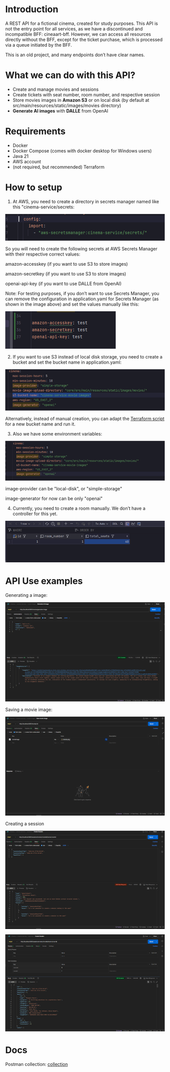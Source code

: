 # Introduction
A REST API for a fictional cinema, created for study purposes.
This API is not the entry point for all services, as we have a discontinued and incompatible BFF: cineaart-bff.
However, we can access all resources directly without the BFF, except for the ticket purchase, which is processed via a queue initiated by the BFF.

This is an old project, and many endpoints don’t have clear names.

# What we can do with this API?
- Create and manage movies and sessions
- Create tickets with seat number, room number, and respective session
- Store movies images in **Amazon S3** or on local disk (by default at src/main/resources/static/images/movies directory)
- **Generate AI images** with **DALLE** from OpenAI

# Requirements
- Docker
- Docker Compose (comes with docker desktop for Windows users)
- Java 21
- AWS account
- (not required, but recommended) Terraform

# How to setup
1. At AWS, you need to create a directory in secrets manager named like this "cinema-service/secrets:

![secrets-manager-setup.png](docs/secrets-manager-setup.png)

So you will need to create the following secrets at AWS Secrets Manager with their respective correct values:

amazon-accesskey (if you want to use S3 to store images)

amazon-secretkey (if you want to use S3 to store images)

openai-api-key (if you want to use DALLE from OpenAI)

Note: For testing purposes, if you don’t want to use Secrets Manager, you can remove the configuration in application.yaml for Secrets Manager (as shown in the image above) and set the values manually like this:

![img.png](manual-example.png)


2. If you want to use S3 instead of local disk storage, you need to create a bucket and set the bucket name in application.yaml:

![img.png](docs/bucket-config.png)

Alternatively, instead of manual creation, you can adapt the [Terraform script](infra/s3.tf) for a new bucket name and run it.

3. Also we have some environment variables:

![img.png](img.png)

image-provider can be "local-disk", or "simple-storage"

image-generator for now can be only "openai"

4. Currently, you need to create a room manually. We don’t have a controller for this yet.

![img_5.png](img_5.png)

# API Use examples

Generating a image:

![img_1.png](img_1.png)

Saving a movie image:

![img_2.png](img_2.png)

Creating a session

![img_3.png](img_3.png)

![img_4.png](img_4.png)

# Docs
Postman collection: [collection](docs/api-doc)


